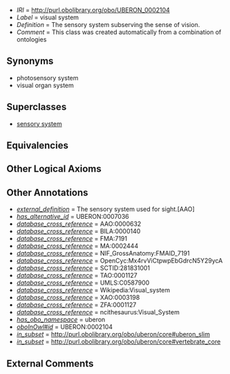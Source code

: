  * *IRI* = http://purl.obolibrary.org/obo/UBERON_0002104
 * *Label* = visual system
 * *Definition* = The sensory system subserving the sense of vision.
 * *Comment* = This class was created automatically from a combination of ontologies

## Synonyms

 * photosensory system
 * visual organ system

## Superclasses

 * [sensory system](../../UBERON/32/UBERON_0001032.md)

## Equivalencies


## Other Logical Axioms


## Other Annotations

 * *[external_definition](../../UBPROP/01/UBPROP_0000001.md)* = The sensory system used for sight.[AAO]
 * *[has_alternative_id](../../Id/oboInOwl#hasAlternativeId.md)* = UBERON:0007036
 * *[database_cross_reference](../../ef/oboInOwl#hasDbXref.md)* = AAO:0000632
 * *[database_cross_reference](../../ef/oboInOwl#hasDbXref.md)* = BILA:0000140
 * *[database_cross_reference](../../ef/oboInOwl#hasDbXref.md)* = FMA:7191
 * *[database_cross_reference](../../ef/oboInOwl#hasDbXref.md)* = MA:0002444
 * *[database_cross_reference](../../ef/oboInOwl#hasDbXref.md)* = NIF_GrossAnatomy:FMAID_7191
 * *[database_cross_reference](../../ef/oboInOwl#hasDbXref.md)* = OpenCyc:Mx4rvViCtpwpEbGdrcN5Y29ycA
 * *[database_cross_reference](../../ef/oboInOwl#hasDbXref.md)* = SCTID:281831001
 * *[database_cross_reference](../../ef/oboInOwl#hasDbXref.md)* = TAO:0001127
 * *[database_cross_reference](../../ef/oboInOwl#hasDbXref.md)* = UMLS:C0587900
 * *[database_cross_reference](../../ef/oboInOwl#hasDbXref.md)* = Wikipedia:Visual_system
 * *[database_cross_reference](../../ef/oboInOwl#hasDbXref.md)* = XAO:0003198
 * *[database_cross_reference](../../ef/oboInOwl#hasDbXref.md)* = ZFA:0001127
 * *[database_cross_reference](../../ef/oboInOwl#hasDbXref.md)* = ncithesaurus:Visual_System
 * *[has_obo_namespace](../../ce/oboInOwl#hasOBONamespace.md)* = uberon
 * *[oboInOwl#id](../../id/oboInOwl#id.md)* = UBERON:0002104
 * *[in_subset](../../et/oboInOwl#inSubset.md)* = http://purl.obolibrary.org/obo/uberon/core#uberon_slim
 * *[in_subset](../../et/oboInOwl#inSubset.md)* = http://purl.obolibrary.org/obo/uberon/core#vertebrate_core

## External Comments


